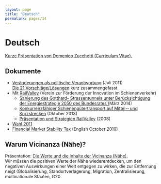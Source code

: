 ```yaml
---
layout: page
title: "Deutsch"
permalink: pages/14
---
```


# Deutsch

[Kurze Präsentation von Domenico Zucchetti (Curriculum Vitae).](/pages/15)

## Dokumente

* [Veränderungen als politische Verantwortung](/files/ver%C3%A4nderungen.pdf) (Juli 2011)  
[Die 21 Vorschläge/Lösungen](/pages/95) kurz zusammengefasst
* Mit [RailValley](http://railvalley.org/) (Verein zur Förderung der Innovation im Schienenverkehr)  
   * [Sanierung des Gotthard- Strassentunnels unter Berücksichtigung der Energiestrategie 2050 des Bundesrates (](http://railvalley.org/sites/railvalley.org/files/RailValley-Sanierung-Gotthard-2050%5F05-03-2014.pdf)März 2014)  
   * [Konkurrenzfähiger Schienengütertransport auf Mittel-­‐ und Kurzstrecken](http://railvalley.org/sites/railvalley.org/files/strategie%5Fkurzstrecken-10-10-2013.pdf) (Oktober 2013)  
   * [Präsentation und Strategien RailValley](http://railvalley.org/sites/railvalley.org/files/Ok%5FRailValley%5FDeutch%5F27.08.2011.pdf) (2008)
* [Wahl 2011](/pages/110)
* [Financial Market Stability Tax](/blog/2014/03/23/156) (English October 2010)

## Warum Vicinanza (Nähe)?

Präsentation: [Die Werte und die Inhalte der Vicinanza (Nähe)](/pages/66).  
 Wir müssen die positiven Werte der Nähe wiederentdecken, um den negativen Auswirkungen einer Welt entgegen zu wirken, die zur Entfernung neigt (Globalisierung, Standortverlagerung, Migration, Zentralisierung, multinationale Staaten, G20.

